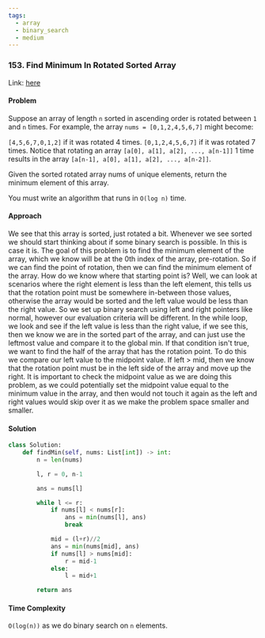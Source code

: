 ```yaml
---
tags:
  - array
  - binary_search
  - medium
---
```


### 153. Find Minimum In Rotated Sorted Array

Link: [here](https://leetcode.com/problems/find-minimum-in-rotated-sorted-array/description/)

#### Problem
Suppose an array of length `n` sorted in ascending order is rotated between `1` and `n` times. For example, the array `nums = [0,1,2,4,5,6,7]` might become:

`[4,5,6,7,0,1,2]` if it was rotated 4 times.
`[0,1,2,4,5,6,7]` if it was rotated 7 times.
Notice that rotating an array `[a[0], a[1], a[2], ..., a[n-1]]` 1 time results in the array `[a[n-1], a[0], a[1], a[2], ..., a[n-2]]`.

Given the sorted rotated array nums of unique elements, return the minimum element of this array.

You must write an algorithm that runs in `O(log n)` time.

#### Approach
We see that this array is sorted, just rotated a bit. Whenever we see sorted we should start thinking about if some binary search is possible. In this is case it is. The goal of this problem is to find the minimum element of the array, which we know will be at the 0th index of the array, pre-rotation. So if we can find the point of rotation, then we can find the minimum element of the array. How do we know where that starting point is? Well, we can look at scenarios where the right element is less than the left element, this tells us that the rotation point must be somewhere in-between those values, otherwise the array would be sorted and the left value would be less than the right value.
So we set up binary search using left and right pointers like normal, however our evaluation criteria will be different. In the while loop, we look and see if the left value is less than the right value, if we see this, then we know we are in the sorted part of the array, and can just use the leftmost value and compare it to the global min. If that condition isn't true, we want to find the half of the array that has the rotation point. To do this we compare our left value to the midpoint value. If left > mid, then we know that the rotation point must be in the left side of the array and move up the right.
It is important to check the midpoint value as we are doing this problem, as we could potentially set the midpoint value equal to the minimum value in the array, and then would not touch it again as the left and right values would skip over it as we make the problem space smaller and smaller. 

#### Solution
```python 
class Solution:
    def findMin(self, nums: List[int]) -> int:
        n = len(nums)

        l, r = 0, n-1

        ans = nums[l]

        while l <= r:
            if nums[l] < nums[r]:
                ans = min(nums[l], ans)
                break

            mid = (l+r)//2
            ans = min(nums[mid], ans)
            if nums[l] > nums[mid]:
                r = mid-1
            else:
                l = mid+1

        return ans
```

#### Time Complexity
`O(log(n))` as we do binary search on `n` elements.
